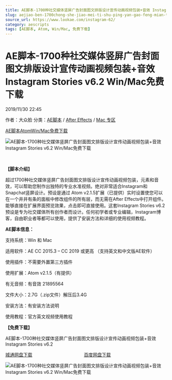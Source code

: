 ```yaml
---
title: AE脚本-1700种社交媒体竖屏广告封面图文排版设计宣传动画视频包装+音效 Instagram Stories v6.2 Win/Mac免费下载
slug: aejiao-ben-1700chong-she-jiao-mei-ti-shu-ping-yan-gao-feng-mian-tu-wen-pai-ban-she-ji-xuan-chuan-dong-hua-shi-pin-bao-zhuang-yin-xiao-instagram-stories-v6-2-win-macmian-fei-xia-zai
source_url: https://www.lookae.com/instagram-62/
category: aescripts
tags: [AE脚本, Atom, Win/Mac, 免费下载]
---
```

# AE脚本-1700种社交媒体竖屏广告封面图文排版设计宣传动画视频包装+音效 Instagram Stories v6.2 Win/Mac免费下载

2019/11/30 22:45

作者：大众脸
分类：[AE脚本](https://www.lookae.com/after-effects/aescripts/) / [After Effects](https://www.lookae.com/after-effects/) / [Mac 专区](https://www.lookae.com/mac-osx/)

[AE脚本](https://www.lookae.com/tag/ae%e8%84%9a%e6%9c%ac/)[Atom](https://www.lookae.com/tag/atom/)[Win/Mac](https://www.lookae.com/tag/winmac/)[免费下载](https://www.lookae.com/tag/%e5%85%8d%e8%b4%b9%e4%b8%8b%e8%bd%bd/)

![AE脚本-1700种社交媒体竖屏广告封面图文排版设计宣传动画视频包装+音效 Instagram Stories v6.2 Win/Mac免费下载](https://www.lookae.com/wp-content/uploads/2019/11/Instagram-Stories-v6.2.jpg "AE脚本-1700种社交媒体竖屏广告封面图文排版设计宣传动画视频包装+音效 Instagram Stories v6.2 Win/Mac免费下载-LookAE.com")

﻿

**【脚本介绍】**

超过1700种社交媒体竖屏广告封面图文排版设计宣传动画视频包装，元素和音效，可以帮助您制作出独特的专业水准视频。绝对非常适合Instagram和Snapchat竖屏设计。预设是通过 Atom v2.1.5扩展（已提供）实时设置使您可以在一个井井有条的面板中修改组件的所有层，而无需在After Effects中打开组件。能够直接在扩展界面预览效果，点击即可直接使用。这套Instagram Stories v6.2预设是专为社交媒体所有创作者而设计。任何初学者或专业编辑，Instagram博客，自由职业者等都可以使用，提供了安装方法和详细的使用视频教程。

**AE脚本信息：**

支持系统：Win 和 Mac

适用软件：AE CC 2015.3 – CC 2019 或更高 （支持英文和中文版AE软件）

使用插件：不需要外置第三方插件

使用扩展：Atom v2.1.5（有提供）

有无音频：有音效 21895564

文件大小：2.7G（.zip文件）解压后3.4G

安装方法：有安装方法说明

使用教程：官方英文视频使用教程

**【免费下载】**

AE脚本-1700种社交媒体竖屏广告封面图文排版设计宣传动画视频包装+音效 Instagram Stories v6.2

[城通网盘下载](https://tc5.us/file/680462-410478646)                                         [百度网盘下载](https://pan.baidu.com/s/1D2fVJbF_2oaIszty9-srBw)

![AE脚本-1700种社交媒体竖屏广告封面图文排版设计宣传动画视频包装+音效 Instagram Stories v6.2 Win/Mac免费下载](https://img.alicdn.com/imgextra/i4/705956171/O1CN01UYfygz1vSMhHNK9Kl_!!705956171.jpg "AE脚本-1700种社交媒体竖屏广告封面图文排版设计宣传动画视频包装+音效 Instagram Stories v6.2 Win/Mac免费下载-LookAE.com")
